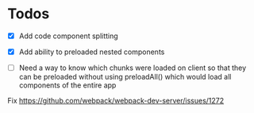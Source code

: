 # Todos

- [x] Add code component splitting
- [x] Add ability to preloaded nested components
- [ ] Need a way to know which chunks were loaded on client so that they can be preloaded without using preloadAll() which would load all components of the entire app


Fix
https://github.com/webpack/webpack-dev-server/issues/1272
